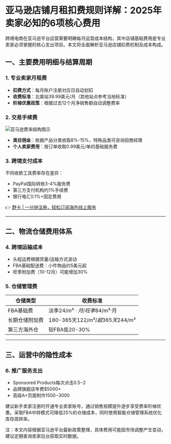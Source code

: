 # 亚马逊店铺月租扣费规则详解：2025年卖家必知的6项核心费用

跨境电商在亚马逊平台运营需要明确每月运营成本结构，其中店铺基础费用是专业卖家必须掌握的核心支出项目。本文将全面解析亚马逊店铺扣费机制及成本构成。

## 一、主要费用明细与结算周期

### 1. 专业卖家月租费
- **扣费方式**：每月账户注册对应日自动划扣
- **收费标准**：北美站39.99美元/月（其他站点参考当地标准）
- **阶梯优惠政策**：根据过去12个月净销售额自动调整费率

### 2. 交易手续费
![亚马逊费率结构图示](https://bbtdd.com/wp-content/uploads/img/5051576014437.webp)
- **类目佣金**：依据产品分类收取8%-15%，特殊品类可咨询招商经理
- **个人卖家费用**：按订单收取0.99美元/单的基础服务费

### 3. 跨境支付成本
不同收款工具费率存在差异：
- PayPal国际转账3-4%服务费
- 第三方支付机构约1%手续费
- 银行电汇0.1%+固定费用

👉 [野卡 | 一分钟注册，轻松订阅海外线上服务](https://bbtdd.com/yeka)

---

## 二、物流仓储费用体系

### 4. 跨境运输成本
- 头程运费根据货量/运输方式波动
- FBA基础配送费：小件物品约5美元起
- 旺季附加费（10-12月）可能增加30%

### 5. 仓储管理费
| 仓储类型       | 收费标准                             |
|----------------|-------------------------------------|
| FBA基础费      | 淡季$24/m³·月 / 旺季$84/m³·月       |
| 长期仓储附加费 | 180-365天$122/m³ / 超365天$244/m³ |
| 第三方海外仓   | 较FBA低20-30%                       |

---

## 三、运营中的隐性成本

### 6. 推广服务支出
- Sponsored Products每次点击$0.5-$2
- 品牌旗舰店年费$5000+
- 高级A+页面制作$1500-$3000

建议新手卖家注册时开通专业卖家账号，通过销售规模提升逐步享受费率阶梯优惠。采取FBA中转模式可降低25%的仓储成本，同时使用智能仓储管理系统优化库存周转率。



注：本文内容根据亚马逊平台最新政策整理，具体费用可能因市场调整产生变动，建议定期查询卖家后台获取实时数据。